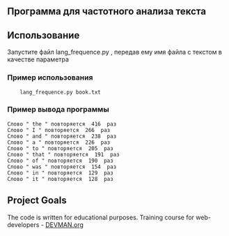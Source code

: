 ## Программа для частотного анализа текста

## Использование

Запустите файл lang_frequence.py , передав ему имя файла с текстом в качестве параметра

### Пример использования
```
    lang_frequence.py book.txt
```

### Пример вывода программы
```
Слово " the " повторяется  416  раз
Слово " I " повторяется  266  раз
Слово " and " повторяется  238  раз
Слово " a " повторяется  226  раз
Слово " to " повторяется  205  раз
Слово " that " повторяется  191  раз
Слово " of " повторяется  190  раз
Слово " was " повторяется  154  раз
Слово " in " повторяется  129  раз
Слово " it " повторяется  128  раз
```

## Project Goals

The code is written for educational purposes. Training course for web-developers - [DEVMAN.org](https://devman.org)
